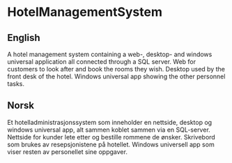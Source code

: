 # HotelManagementSystem

## English
A hotel management system containing a web-, desktop- and windows universal application all connected through a SQL server. Web for customers to look after and book the rooms they wish. Desktop used by the front desk of the hotel. Windows universal app showing the other personnel tasks.

## Norsk
Et hotelladministrasjonssystem som inneholder en nettside, desktop og windows universal app, alt sammen koblet sammen via en SQL-server. Nettside for kunder lete etter og bestille rommene de ønsker. Skrivebord som brukes av resepsjonistene på hotellet. Windows universell app som viser resten av personellet sine oppgaver. 

